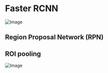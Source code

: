 # Faster RCNN

![Image](Faster-RCNN.png)

## Region Proposal Network (RPN)


## ROI pooling

![Image](ROI-pool.gif)